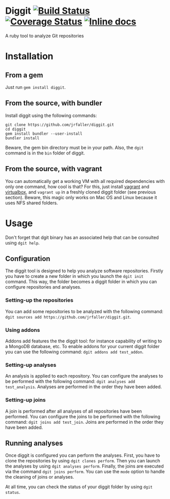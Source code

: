 # Diggit [![Build Status](https://travis-ci.org/jrfaller/diggit.svg?branch=develop)](https://travis-ci.org/jrfaller/diggit) [![Coverage Status](https://coveralls.io/repos/jrfaller/diggit/badge.svg?branch=develop)](https://coveralls.io/r/jrfaller/diggit?branch=develop) [![Inline docs](http://inch-ci.org/github/jrfaller/diggit.svg?branch=develop)](http://inch-ci.org/github/jrfaller/diggit)

A ruby tool to analyze Git repositories

# Installation

## From a gem

Just run `gem install diggit`.

## From the source, with bundler

Install diggit using the following commands:
```
git clone https://github.com/jrfaller/diggit.git
cd diggit
gem install bundler --user-install
bundler install
```
Beware, the gem bin directory must be in your path. Also, the `dgit` command is in the `bin` folder of diggit.

## From the source, with vagrant

You can automatically get a working VM with all required dependencies with only one command, how cool is that? For this, just install [vagrant](https://www.vagrantup.com/) and [virtualbox](https://www.virtualbox.org/), and `vagrant up` in a freshly cloned diggit folder (see previous section). Beware, this magic only works on Mac OS and Linux because it uses NFS shared folders.

# Usage

Don't forget that dgit binary has an associated help that can be consulted using `dgit help`.

## Configuration

The diggit tool is designed to help you analyze software repositories. Firstly you have to create a new folder in which you launch the `dgit init` command. This way, the folder becomes a diggit folder in which you can configure repositories and analyses.

### Setting-up the repositories

You can add some repositories to be analyzed with the following command: `dgit sources add https://github.com/jrfaller/diggit.git`.

### Using addons

Addons add features the the diggit tool: for instance capability of writing to a MongoDB database, etc. To enable addons for your current diggit folder you can use the following command: `dgit addons add test_addon`.

### Setting-up analyses

An analysis is applied to each repository. You can configure the analyses to be performed with the following command: `dgit analyses add test_analysis`. Analyses are performed in the order they have been added.

### Setting-up joins

A join is performed after all analyses of all repositories have been performed. You can configure the joins to be performed with the following command: `dgit joins add test_join`. Joins are performed in the order they have been added.

## Running analyses

Once diggit is configured you can perform the analyses. First, you have to clone the repositories by using `dgit clones perform`. Then you can launch the analyses by using `dgit analyses perform`. Finally, the joins are executed via the command `dgit joins perform`. You can use the `mode` option to handle the cleaning of joins or analyses.

At all time, you can check the status of your diggit folder by using `dgit status`.
